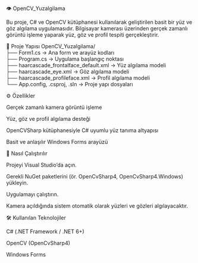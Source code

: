👁️ OpenCV_Yuzalgilama

Bu proje, C# ve OpenCV kütüphanesi kullanılarak geliştirilen basit bir yüz ve göz algılama uygulamasıdır.
Bilgisayar kamerası üzerinden gerçek zamanlı görüntü işleme yaparak yüz, göz ve profil tespiti gerçekleştirir.

📂 Proje Yapısı
OpenCV_Yuzalgilama/  
├── Form1.cs → Ana form ve arayüz kodları  
├── Program.cs → Uygulama başlangıç noktası  
├── haarcascade_frontalface_default.xml → Yüz algılama modeli  
├── haarcascade_eye.xml → Göz algılama modeli  
├── haarcascade_profileface.xml → Profil algılama modeli  
└── App.config, .csproj, .sln → Proje yapı dosyaları  

⚙️ Özellikler

Gerçek zamanlı kamera görüntü işleme

Yüz, göz ve profil algılama desteği

OpenCVSharp kütüphanesiyle C# uyumlu yüz tanıma altyapısı

Basit ve anlaşılır Windows Forms arayüzü

🚀 Nasıl Çalıştırılır

Projeyi Visual Studio’da açın.

Gerekli NuGet paketlerini (ör. OpenCvSharp4, OpenCvSharp4.Windows) yükleyin.

Uygulamayı çalıştırın.

Kamera açıldığında sistem otomatik olarak yüzleri ve gözleri algılayacaktır.

🛠️ Kullanılan Teknolojiler

C# (.NET Framework / .NET 6+)

OpenCV (OpenCvSharp4)

Windows Forms
